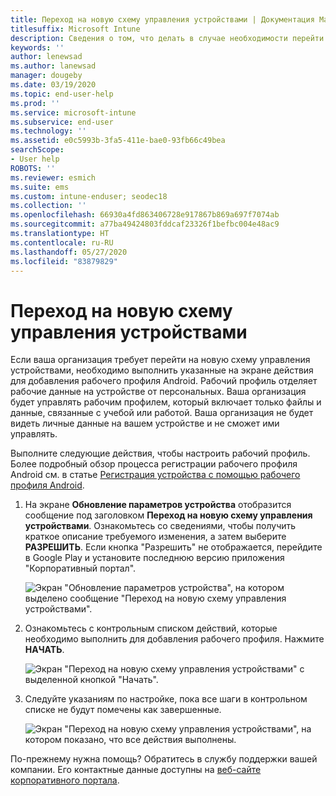 ```yaml
---
title: Переход на новую схему управления устройствами | Документация Майкрософт
titlesuffix: Microsoft Intune
description: Сведения о том, что делать в случае необходимости перейти на новую схему управления устройствами.
keywords: ''
author: lenewsad
ms.author: lanewsad
manager: dougeby
ms.date: 03/19/2020
ms.topic: end-user-help
ms.prod: ''
ms.service: microsoft-intune
ms.subservice: end-user
ms.technology: ''
ms.assetid: e0c5993b-3fa5-411e-bae0-93fb66c49bea
searchScope:
- User help
ROBOTS: ''
ms.reviewer: esmich
ms.suite: ems
ms.custom: intune-enduser; seodec18
ms.collection: ''
ms.openlocfilehash: 66930a4fd863406728e917867b869a697f7074ab
ms.sourcegitcommit: a77ba49424803fddcaf23326f1befbc004e48ac9
ms.translationtype: HT
ms.contentlocale: ru-RU
ms.lasthandoff: 05/27/2020
ms.locfileid: "83879829"
---
```

# <a name="move-to-new-device-management-setup"></a>Переход на новую схему управления устройствами  

Если ваша организация требует перейти на новую схему управления устройствами, необходимо выполнить указанные на экране действия для добавления рабочего профиля Android. Рабочий профиль отделяет рабочие данные на устройстве от персональных. Ваша организация будет управлять рабочим профилем, который включает только файлы и данные, связанные с учебой или работой. Ваша организация не будет видеть личные данные на вашем устройстве и не сможет ими управлять. 

Выполните следующие действия, чтобы настроить рабочий профиль. Более подробный обзор процесса регистрации рабочего профиля Android см. в статье [Регистрация устройства с помощью рабочего профиля Android](./enroll-device-android-work-profile.md).  

 1. На экране **Обновление параметров устройства** отобразится сообщение под заголовком **Переход на новую схему управления устройствами**. Ознакомьтесь со сведениями, чтобы получить краткое описание требуемого изменения, а затем выберите **РАЗРЕШИТЬ**. Если кнопка "Разрешить" не отображается, перейдите в Google Play и установите последнюю версию приложения "Корпоративный портал".  

    ![Экран "Обновление параметров устройства", на котором выделено сообщение "Переход на новую схему управления устройствами".](./media/intune-company-portal-update-settings.png)  

2. Ознакомьтесь с контрольным списком действий, которые необходимо выполнить для добавления рабочего профиля. Нажмите **НАЧАТЬ**. 

    ![Экран "Переход на новую схему управления устройствами" с выделенной кнопкой "Начать".](./media/company-portal-unfinished-checklist-2003.png)  

3. Следуйте указаниям по настройке, пока все шаги в контрольном списке не будут помечены как завершенные.  

    ![Экран "Переход на новую схему управления устройствами", на котором показано, что все действия выполнены.](./media/company-portal-checklist-2003.png)  

По-прежнему нужна помощь? Обратитесь в службу поддержки вашей компании. Его контактные данные доступны на [веб-сайте корпоративного портала](https://go.microsoft.com/fwlink/?linkid=2010980).  

